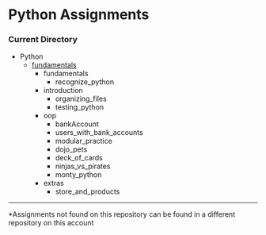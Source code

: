 # Python Assignments

### Current Directory

- Python
    - [fundamentals](https://github.com/antran1245/python/tree/master/fundamentals)
        - fundamentals
            - recognize_python
        - introduction
            - organizing_files
            - testing_python
        - oop
            - bankAccount
            - users_with_bank_accounts
            - modular_practice
            - dojo_pets
            - deck_of_cards
            - ninjas_vs_pirates
            - monty_python
        - extras
            - store_and_products

---
*Assignments not found on this repository can be found in a different repository on this account